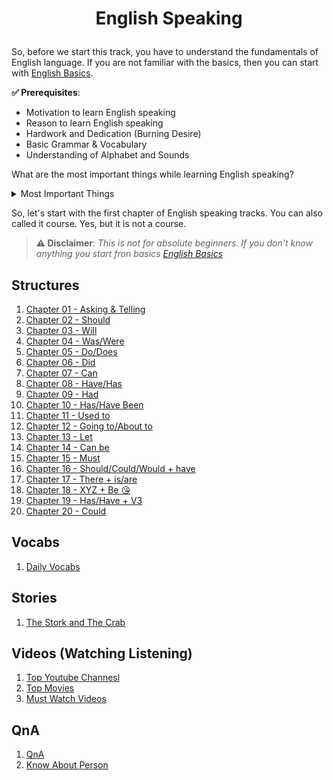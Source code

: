 # <p align="center">English Speaking</p>

So, before we start this track, you have to understand the fundamentals of English language. If you are not familiar with the basics, then you can start with [English Basics](/courses/english/structures/english-basics.md).

**✅ Prerequisites**:
* Motivation to learn English speaking
* Reason to learn English speaking
* Hardwork and Dedication (Burning Desire)
* Basic Grammar & Vocabulary
* Understanding of Alphabet and Sounds

What are the most important things while learning English speaking?

<details>
<summary>
Most Important Things
</summary>
<b>[1. Structure:]</b> You have to understand the structure of English language. It is very important to know how to form a sentence.<br>
<b>[2. Vocabulary:]</b> You have to learn new words everyday. It is very important to have a good vocabulary.<br>
<b>[3. Listeng, Watching & Reading]:</b> Belive me guys listening, watching videos and reading is very very important.<br>
<b>[4. Speaking:]</b> You have to read English everyday..<br>
</details>

So, let's start with the first chapter of English speaking tracks. You can also called it course. Yes, but it is not a course.


> **⚠️ Disclaimer**:
*This is not for absolute beginners. If you don't know anything you start fron basics [English Basics](/courses/english/english-basics.md)*

## Structures
01. [Chapter 01 - Asking & Telling](/courses/english/structures/asking-telling.md)
02. [Chapter 02 - Should](/courses/english/structures/should.md)
03. [Chapter 03 - Will](/courses/english/structures/will.md)
04. [Chapter 04 - Was/Were](/courses/english/structures/was-were.md)
05. [Chapter 05 - Do/Does](/courses/english/structures/do-does.md)
06. [Chapter 06 - Did](/courses/english/structures/did.md)
07. [Chapter 07 - Can](/courses/english/structures/can.md)
08. [Chapter 08 - Have/Has](/courses/english/structures/has-have.md)
09. [Chapter 09 - Had](/courses/english/structures/had.md)
10. [Chapter 10 - Has/Have Been](/courses/english/structures/has-have-been.md)
11. [Chapter 11 - Used to](/courses/english/structures/used-to.md)
12. [Chapter 12 - Going to/About to](/courses/english/structures/about-going.md)
13. [Chapter 13 - Let](/courses/english/structures/let.md)
14. [Chapter 14 - Can be](/courses/english/structures/can-be.md)
15. [Chapter 15 - Must](/courses/english/structures/must.md)
16. [Chapter 16 - Should/Could/Would + have](/courses/english/structures/should-would-could-have.md)
17. [Chapter 17 - There + is/are](/courses/english/structures/there-is-are.md)
18. [Chapter 18 - XYZ + Be 😘](/courses/english/structures/xyz-be.md)
19. [Chapter 19 - Has/Have + V3](/courses/english/structures/has-have-v3.md)
20. [Chapter 20 - Could](/courses/english/structures/could.md)

## Vocabs
1. [Daily Vocabs](/courses/english/vocabs/01.md)

## Stories
01. [The Stork and The Crab](/courses/english/stories/stories.md)

## Videos (Watching Listening)
01. [Top Youtube Channesl](/courses/english/videos/youtube.md)
02. [Top Movies](/courses/english/videos/movies.md)
03. [Must Watch Videos](/courses/english/videos/must-watch.md)
## QnA
01. [QnA](/courses/english/QnA.md)
02. [Know About Person](/courses/english/conversations/basic-conversation-know-person.md)
